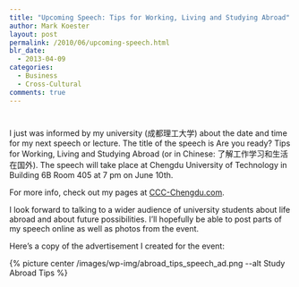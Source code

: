 ```yaml
---
title: "Upcoming Speech: Tips for Working, Living and Studying Abroad"
author: Mark Koester
layout: post
permalink: /2010/06/upcoming-speech.html
blr_date:
  - 2013-04-09
categories:
  - Business
  - Cross-Cultural
comments: true
---
```


#

I just was informed by my university (成都理工大学) about the date and time for my next speech or lecture. The title of the speech is Are you ready? Tips for Working, Living and Studying Abroad (or in Chinese: 了解工作学习和生活在国外). The speech will take place at Chengdu University of Technology in Building 6B Room 405 at 7 pm on June 10th.

For more info, check out my pages at [CCC-Chengdu.com][1].

[1]: http://ccc-chengdu.com/

I look forward to talking to a wider audience of university students about life abroad and about future possibilities. I’ll hopefully be able to post parts of my speech online as well as photos from the event.

Here’s a copy of the advertisement I created for the event:

{% picture center /images/wp-img/abroad_tips_speech_ad.png --alt Study Abroad Tips %}
